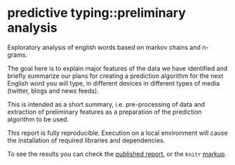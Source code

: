 # predictive typing::preliminary analysis

Exploratory analysis of english words based on markov chains and n-grams.

The goal here is to explain major features of the data we have identified and briefly summarize our plans for creating a prediction algorithm for the next English word you will type, in different devices in different types of media (twitter, blogs and news feeds).

This is intended as a short summary, i.e. pre-processing of data and extraction of preliminary features as a preparation of the prediction algorithm to be used.

This report is fully reproducible. Execution on a local environment will cause the installation of required libraries and dependencies.

To see the results you can check the [published report](http://rpubs.com/jfaleiro/text-prediction-preliminary-analysis), or the `knitr` [markup](index.md).





